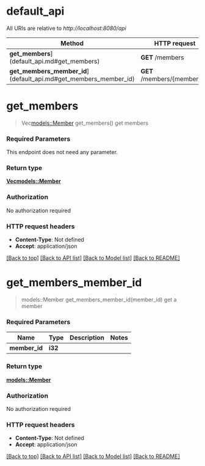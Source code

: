 # default_api

All URIs are relative to *http://localhost:8080/api*

Method | HTTP request | Description
------------- | ------------- | -------------
**get_members**](default_api.md#get_members) | **GET** /members | get members
**get_members_member_id**](default_api.md#get_members_member_id) | **GET** /members/{member_id} | get a member


# **get_members**
> Vec<models::Member> get_members()
get members

### Required Parameters
This endpoint does not need any parameter.

### Return type

[**Vec<models::Member>**](Member.md)

### Authorization

No authorization required

### HTTP request headers

 - **Content-Type**: Not defined
 - **Accept**: application/json

[[Back to top]](#) [[Back to API list]](../README.md#documentation-for-api-endpoints) [[Back to Model list]](../README.md#documentation-for-models) [[Back to README]](../README.md)

# **get_members_member_id**
> models::Member get_members_member_id(member_id)
get a member

### Required Parameters

Name | Type | Description  | Notes
------------- | ------------- | ------------- | -------------
  **member_id** | **i32**|  | 

### Return type

[**models::Member**](Member.md)

### Authorization

No authorization required

### HTTP request headers

 - **Content-Type**: Not defined
 - **Accept**: application/json

[[Back to top]](#) [[Back to API list]](../README.md#documentation-for-api-endpoints) [[Back to Model list]](../README.md#documentation-for-models) [[Back to README]](../README.md)


